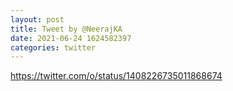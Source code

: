 ```yaml
--- 
layout: post 
title: Tweet by @NeerajKA 
date: 2021-06-24 1624582397 
categories: twitter 
--- 
```

https://twitter.com/o/status/1408226735011868674